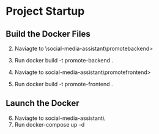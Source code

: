# Project Startup

## Build the Docker Files

2) Naviagte to \social-media-assistant\promotebackend>
3) Run  docker build -t promote-backend .

4) Naviagte to social-media-assistant\promotefrontend>
5) Run  docker build -t promote-frontend .

## Launch the Docker
6) Naviagte to social-media-assistant\
7) Run docker-compose up -d
